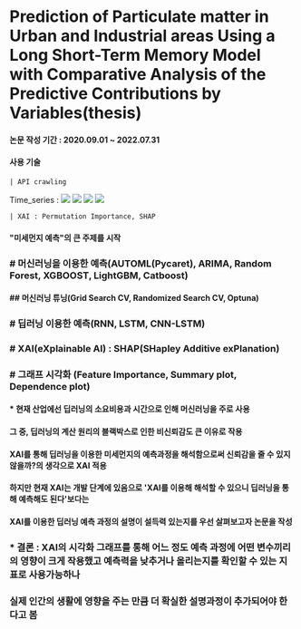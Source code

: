 # Prediction of Particulate matter in Urban and Industrial areas Using a Long Short-Term Memory Model with Comparative Analysis of the Predictive Contributions by Variables(thesis)

#### 논문 작성 기간 : 2020.09.01 ~ 2022.07.31
#### 사용 기술 
    | API crawling
Time_series : <img src="https://img.shields.io/badge/ARIMA-61DAFB?style=flat&logo=ARIMA&logoColor=white"/> <img src="https://img.shields.io/badge/RNN-6#FFB399?style=flat&logo=RNN&logoColor=white"/> <img src="https://img.shields.io/badge/LSTM-D27D32?style=flat&logo=LSTM&logoColor=white"/> <img src="https://img.shields.io/badge/CNN-LSTM-FFAAAF?style=flat&logo=React&logoColor=white"/>

    | XAI : Permutation Importance, SHAP
#### "미세먼지 예측"의 큰 주제를 시작
### # 머신러닝을 이용한 예측(AUTOML(Pycaret), ARIMA, Random Forest, XGBOOST, LightGBM, Catboost) 
#### ## 머신러닝 튜닝(Grid Search CV, Randomized Search CV, Optuna)
### # 딥러닝 이용한 예측(RNN, LSTM, CNN-LSTM)
### # XAI(eXplainable AI) : SHAP(SHapley Additive exPlanation)
### # 그래프 시각화 (Feature Importance, Summary plot, Dependence plot)



#### * 현재 산업에선 딥러닝의 소요비용과 시간으로 인해 머신러닝을 주로 사용
####  그 중, 딥러닝의 계산 원리의 블랙박스로 인한 비신뢰감도 큰 이유로 작용
####  XAI를 통해 딥러닝을 이용한 미세먼지의 예측과정을 해석함으로써 신뢰감을 줄 수 있지 않을까?의 생각으로 XAI 적용
####  하지만 현재 XAI는 개발 단계에 있음으로 'XAI를 이용해 해석할 수 있으니 딥러닝을 통해 예측해도 된다'보다는 
####  XAI를 이용한 딥러닝 예측 과정의 설명이 설득력 있는지를 우선 살펴보고자 논문을 작성



### * 결론 : XAI의 시각화 그래프를 통해 어느 정도 예측 과정에 어떤 변수끼리의 영향이 크게 작용했고 예측력을 낮추거나 올리는지를 확인할 수 있는 지표로 사용가능하나
###        실제 인간의 생활에 영향을 주는 만큼 더 확실한 설명과정이 추가되어야 한다고 봄
